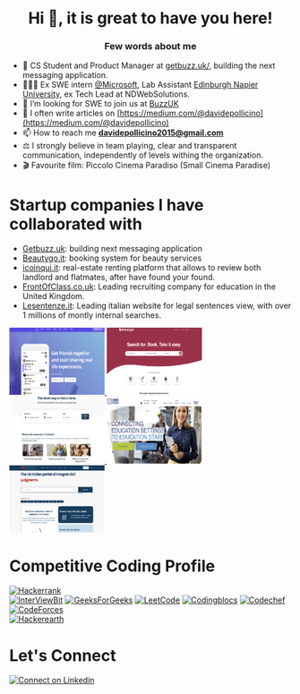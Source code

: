 <h1 align="center"> Hi 👋, it is great to have you here!<br/> </h1> 
<h3 align="center">Few words about me </h3>

- 🔭 CS Student and Product Manager at [getbuzz.uk/](http://getbuzz.uk/),  building the next messaging application.
- 🧑🏻‍💻 Ex SWE intern [@Microsoft](https://github.com/microsoft/), Lab Assistant [Edinburgh Napier University](https://www.napier.ac.uk/), ex Tech Lead at NDWebSolutions.
- 🤝 I’m looking for SWE to join us at [BuzzUK](https://www.linkedin.com/company/getbuzzuk/about/)
- 📝 I often write articles on [https://medium.com/@davidepollicino](https://medium.com/@davidepollicino)
- 📫 How to reach me **davidepollicino2015@gmail.com**
- ⚖️ I strongly believe in team playing, clear and transparent communication, independently of levels withing the organization. 
- 🎬  Favourite film: Piccolo Cinema Paradiso (Small Cinema Paradise)

# Startup companies I have collaborated with #
* [Getbuzz.uk](href="http://getbuzz.uk/"): building next messaging application
* [Beautygo.it](https://beautygo.it/"): booking system for beauty services
* [icoinqui.it](https://icoinqui.it/"): real-estate renting platform that allows to review both landlord and flatmates, 
after have found your found. 
* [FrontOfClass.co.uk](https://frontofclass.co.uk/"): Leading recruiting company for education in the United Kingdom. 
* [Lesentenze.it](https://www.lesentenze.it/"): Leading italian website for legal sentences view, with over 1 millions of montly
internal searches. 

<a href="http://getbuzz.uk/" target="blank">
    <img src="images/getbuzz.png" alt="GetBuzz" height="120" width="170" />
</a> 
<a href="https://beautygo.it/" target="blank">
    <img src="images/beautygo.png" alt="BeautyGo" height="120" width="170" />
</a> 
<a href="https://icoinqui.it/" target="blank">
    <img src="images/icoinqui.png" alt="Icoinqui" height="120" width="170" />
</a> 
<a href="https://frontofclass.co.uk/" target="blank">
    <img src="images/infrontofclass.png" alt="Frontofclass" height="120" width="170" />
</a> 
<a href="https://www.lesentenze.it/" target="blank">
    <img src="images/lesenteze.png" alt="LeSentenze.it" height="120" width="170" />
</a>

# Competitive Coding Profile #
[![Hackerrank](https://img.shields.io/badge/-hackerrank-7cfc00?style=flat&labelColor=7cfc00&logo=hackerrank&logoColor=white)](https://www.hackerrank.com/davidepollicino1)	
[![InterViewBit](https://img.shields.io/badge/-Interviewbit-87ceeb?style=flat&labelColor=87ceeb&logo=Interviewbit&logoColor=white)](https://www.interviewbit.com/profile/omonimus1)
[![GeeksForGeeks](https://img.shields.io/badge/geeksforfeeks-davidepollicino-green)](https://auth.geeksforgeeks.org/user/davidepollicino/practice/)	
[![LeetCode](https://img.shields.io/badge/-LeetCode-ff8c00?style=flat&labelColor=ff8c00&logo=LeetCode&logoColor=white)](https://leetcode.com/omonimus1/)
[![Codingblocs](https://img.shields.io/badge/-codingblocks-blue)](https://hack.codingblocks.com/app/users/242275)
[![Codechef](https://img.shields.io/badge/-Codechef-909090?style=flat&labelColor=909090&logo=Codechef&logoColor=white)](https://www.codechef.com/users/omonimus)
[![CodeForces](https://img.shields.io/badge/-CodeForces-ec6161?style=flat&labelColor=ec6161&logo=CodeForces&logoColor=white)](https://codeforces.com/profile/Davide_Pollicino)	
[![Hackerearth](https://img.shields.io/badge/hackerearth-purple.svg)](https://www.hackerearth.com/@davide12)	

# Let's Connect #
[![Connect on Linkedin](https://img.shields.io/badge/-LinkedIn-blue?style=flat&logo=Linkedin&logoColor=white)](https://www.linkedin.com/in/davidepollicino7/)





